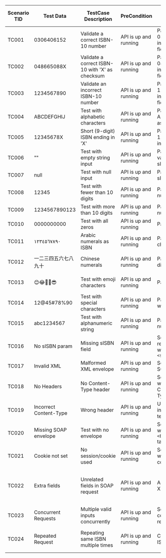 | Scenario TID | Test Data        | TestCase Description                               | PreCondition             | TestSteps                                   | Expected Result                                     | Actual Result | Steps to Execute                            | Expected Result                                     | Actual Result | Status        | Executed QA Name | Misc (Comments)                    | Priority | Is Automated |
|--------------|------------------|----------------------------------------------------|---------------------------|----------------------------------------------|----------------------------------------------------|----------------|------------------------------------------------|----------------------------------------------------|----------------|----------------|-------------------|-------------------------------------|----------|---------------|
| TC001        | 0306406152       | Validate a correct ISBN-10 number                 | API is up and running     | Pass 0306406152 in the sISBN field           | Returns true                                      | -              | Send SOAP request with valid ISBN-10        | `<IsValidISBN10Result>true</IsValidISBN10Result>` | -              | Not Executed  | -                 | Standard valid case                | High     | Yes           |
| TC002        | 048665088X       | Validate a correct ISBN-10 with 'X' as checksum   | API is up and running     | Pass 048665088X in the sISBN field           | Returns true                                      | -              | Send SOAP request with ISBN ending in X     | `<IsValidISBN10Result>true</IsValidISBN10Result>` | -              | Not Executed  | -                 | Valid checksum with 'X'            | High     | Yes           |
| TC003        | 1234567890       | Validate an incorrect ISBN-10 number              | API is up and running     | Pass 1234567890 in the sISBN field           | Returns false                                     | -              | Send SOAP request with invalid ISBN         | `<IsValidISBN10Result>false</IsValidISBN10Result>`| -              | Not Executed  | -                 | Invalid checksum case              | High     | Yes           |
| TC004        | ABCDEFGHIJ       | Test with alphabetic characters                   | API is up and running     | Pass ABCDEFGHIJ as sISBN                     | Error or false                                    | -              | Send SOAP request with alphabets            | `<IsValidISBN10Result>false</IsValidISBN10Result>` or Error | -      | Not Executed  | -                 | Negative test case                 | Medium   | Yes           |
| TC005        | 12345678X        | Short (9-digit) ISBN ending in 'X'                | API is up and running     | Pass 12345678X in sISBN field                | Returns false                                     | -              | Send SOAP request with 9 digits + X         | `<IsValidISBN10Result>false</IsValidISBN10Result>`| -              | Not Executed  | -                 | 9 digits + X but invalid checksum  | Medium   | Yes           |
| TC006        | ""               | Test with empty string input                      | API is up and running     | Pass empty value for sISBN                   | Error or false                                    | -              | Send SOAP request with empty string         | `<IsValidISBN10Result>false</IsValidISBN10Result>` or Error | -      | Not Executed  | -                 | Input validation                  | High     | Yes           |
| TC007        | null             | Test with null input                              | API is up and running     | Pass null as sISBN                           | Error                                             | -              | Send SOAP request with null value           | Error response or fail gracefully                  | -              | Not Executed  | -                 | Null input handling                | High     | Yes           |
| TC008        | 12345            | Test with fewer than 10 digits                    | API is up and running     | Pass 5-digit number                          | Returns false or error                            | -              | Send SOAP request with short ISBN           | `<IsValidISBN10Result>false</IsValidISBN10Result>`| -              | Not Executed  | -                 | Invalid length                    | Medium   | Yes           |
| TC009        | 1234567890123    | Test with more than 10 digits                     | API is up and running     | Pass 13-digit number                         | Returns false                                     | -              | Send SOAP request with long ISBN            | `<IsValidISBN10Result>false</IsValidISBN10Result>`| -              | Not Executed  | -                 | Invalid length                    | Medium   | Yes           |
| TC010        | 0000000000       | Test with all zeros                               | API is up and running     | Pass all zeros                               | Returns false                                     | -              | Send SOAP request with all zero ISBN        | `<IsValidISBN10Result>false</IsValidISBN10Result>`| -              | Not Executed  | -                 | Edge case                         | Medium   | Yes           |
| TC011        | ١٢٣٤٥٦٧٨٩٠     | Arabic numerals as ISBN                           | API is up and running     | Pass Arabic characters                       | Returns false or error                            | -              | Send Arabic script digits                   | `<IsValidISBN10Result>false</IsValidISBN10Result>` or error | -      | Not Executed  | -                 | Unicode input                     | Medium   | Yes           |
| TC012        | 一二三四五六七八九十 | Chinese numerals                             | API is up and running     | Pass Chinese digits                          | Returns false or error                            | -              | Send Chinese numeral input                  | `<IsValidISBN10Result>false</IsValidISBN10Result>` or error | -      | Not Executed  | -                 | Unicode character handling         | Medium   | Yes           |
| TC013        | 😊😂🤣🧐😎         | Test with emoji characters                        | API is up and running     | Pass emojis                                  | Returns false or error                            | -              | Send emoji string                           | `<IsValidISBN10Result>false</IsValidISBN10Result>` or error | -      | Not Executed  | -                 | Emoji input test                  | Low      | Yes           |
| TC014        | 12@45#78%90      | Test with special characters                      | API is up and running     | Pass string with symbols                     | Returns false                                     | -              | Send request with special characters        | `<IsValidISBN10Result>false</IsValidISBN10Result>`| -              | Not Executed  | -                 | Special character input           | Medium   | Yes           |
| TC015        | abc1234567       | Test with alphanumeric string                     | API is up and running     | Pass alpha-numeric ISBN                      | Returns false                                     | -              | Send mixed string input                     | `<IsValidISBN10Result>false</IsValidISBN10Result>`| -              | Not Executed  | -                 | Negative edge case                | Medium   | Yes           |
| TC016        | No sISBN param   | Missing sISBN field                               | API is up and running     | Send SOAP request without `<sISBN>`          | Error response or false                           | -              | Omit sISBN from request body                | Error or `<IsValidISBN10Result>false</IsValidISBN10Result>`| -      | Not Executed  | -                 | Field missing test                | High     | Yes           |
| TC017        | Invalid XML      | Malformed XML envelope                            | API is up and running     | Send broken SOAP XML                         | Error response                                    | -              | Send invalid XML format                     | HTTP 500 / XML fault                             | -              | Not Executed  | -                 | Malformed SOAP body               | High     | Yes           |
| TC018        | No Headers       | No Content-Type header                            | API is up and running     | Send request without Content-Type            | Error or HTTP 415                                 | -              | Remove headers before sending               | Error                                            | -              | Not Executed  | -                 | Header validation                 | High     | Yes           |
| TC019        | Incorrect Content-Type | Wrong header                              | API is up and running     | Use text/plain instead of text/xml           | Error or HTTP 415                                 | -              | Use wrong Content-Type                      | Error                                            | -              | Not Executed  | -                 | Header validation                 | High     | Yes           |
| TC020        | Missing SOAP envelope | Test with no envelope                    | API is up and running     | Send payload without `<Envelope>` tag        | Error                                             | -              | Send broken envelope                        | Invalid SOAP structure                          | -              | Not Executed  | -                 | Envelope structure test           | High     | Yes           |
| TC021        | Cookie not set   | No session/cookie used                            | API is up and running     | Send request without cookie                  | Should work normally                             | -              | Remove cookies from request                 | `<IsValidISBN10Result>true/false</IsValidISBN10Result>` | -     | Not Executed  | -                 | Optional check                     | Low      | Yes           |
| TC022        | Extra fields     | Unrelated fields in SOAP request                  | API is up and running     | Add extra XML nodes                          | Should ignore and validate ISBN correctly         | -              | Add `<ExtraTag>Hello</ExtraTag>`            | `<IsValidISBN10Result>true/false</IsValidISBN10Result>`| -              | Not Executed  | -                 | Robustness test                  | Low      | Yes           |
| TC023        | Concurrent Requests | Multiple valid inputs concurrently           | API is up and running     | Send 50 concurrent requests                  | All return correct results                         | -              | Load test using Postman/JMeter              | All pass consistently                           | -              | Not Executed  | -                 | Performance check                 | Medium   | Yes           |
| TC024        | Repeated Request | Repeating same ISBN multiple times               | API is up and running     | Call same ISBN 5 times                       | All return same boolean result                     | -              | Repeat same SOAP call                       | Same boolean output                              | -              | Not Executed  | -                 | Idempotency check                 | Medium   | Yes           |
